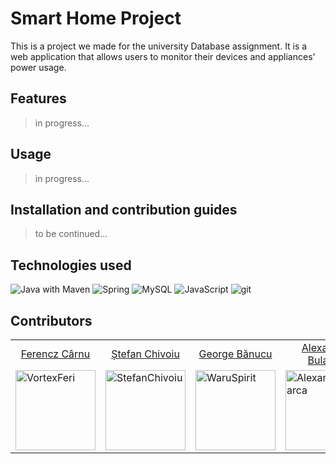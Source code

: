# Smart Home Project

This is a project we made for the university Database assignment. It is a web application that allows users to monitor their devices and appliances' power usage.

## Features
> in progress...

## Usage
> in progress...

## Installation and contribution guides
> to be continued...

## Technologies used

<p>
  <img alt="Java with Maven" src="https://img.shields.io/badge/-Java_with_Maven-C71A36?style=flat-square&logo=apachemaven&logoColor=white" />
  <img alt="Spring" src="https://img.shields.io/badge/-Spring-6DB33F?style=flat-square&logo=spring&logoColor=white" />
  <img alt="MySQL" src="https://img.shields.io/badge/-MySQL-4479A1?style=flat-square&logo=mysql&logoColor=white" />
  <img alt="JavaScript" src="https://img.shields.io/badge/-JavaScript-F7DF1E?style=flat-square&logo=javascript&logoColor=white" />
  <img alt="git" src="https://img.shields.io/badge/-Git-F05032?style=flat-square&logo=git&logoColor=white" />
</p>

## Contributors

<table>
  <tr>
    <td align="center"><a href="https://github.com/VortexFeri">Ferencz Cârnu</a></td>
    <td align="center"><a href="https://github.com/StefanChivoiu">Ștefan Chivoiu</a></td>
    <td align="center"><a href="https://github.com/WaruSpirit">George Bănucu</a></td>
    <td align="center"><a href="https://github.com/AlexandruBularca">Alexandru Bularca</a></td>
  </tr>
  <tr>
    <td><img src="https://github.com/VortexFeri.png" alt="VortexFeri" width=128></td>
    <td><img src="https://github.com/StefanChivoiu.png" alt="StefanChivoiu" width=128></td>
    <td><img src="https://github.com/WaruSpirit.png" alt="WaruSpirit" width=128></td>
    <td><img src="https://github.com/AlexandruBularca.png" alt="AlexandruBularca" width=128></td>
  </tr>
</table>
